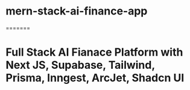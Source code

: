 # mern-stack-ai-finance-app
=======
# Full Stack AI Fianace Platform with Next JS, Supabase, Tailwind, Prisma, Inngest, ArcJet, Shadcn UI 

